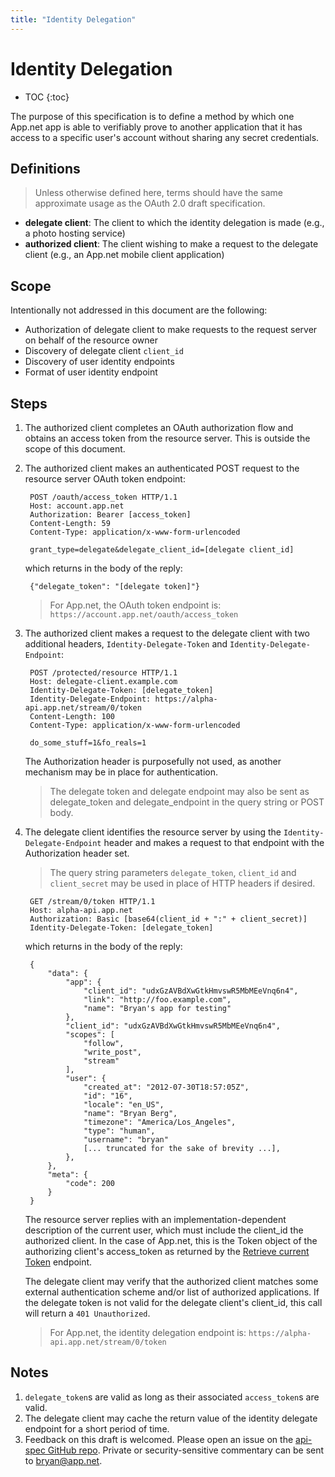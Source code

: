 ```yaml
---
title: "Identity Delegation"
---
```


# Identity Delegation

* TOC
{:toc}

The purpose of this specification is to define a method by which one App.net app is able to verifiably prove to another application that it has access to a specific user's account without sharing any secret credentials.

## Definitions

> Unless otherwise defined here, terms should have the same approximate usage as the OAuth 2.0 draft specification.

* **delegate client**: The client to which the identity delegation is made (e.g., a photo hosting service)
* **authorized client**: The client wishing to make a request to the delegate client (e.g., an App.net mobile client application)

## Scope

Intentionally not addressed in this document are the following:

* Authorization of delegate client to make requests to the request server on behalf of the resource owner
* Discovery of delegate client `client_id`
* Discovery of user identity endpoints
* Format of user identity endpoint

## Steps

1. The authorized client completes an OAuth authorization flow and obtains an access token from the resource server. This is outside the scope of this document.

1. The authorized client makes an authenticated POST request to the resource server OAuth token endpoint:

        POST /oauth/access_token HTTP/1.1
        Host: account.app.net
        Authorization: Bearer [access_token]
        Content-Length: 59
        Content-Type: application/x-www-form-urlencoded

        grant_type=delegate&delegate_client_id=[delegate client_id]

    which returns in the body of the reply:

        {"delegate_token": "[delegate token]"}

    > For App.net, the OAuth token endpoint is: `https://account.app.net/oauth/access_token`

1. The authorized client makes a request to the delegate client with two additional headers, `Identity-Delegate-Token` and `Identity-Delegate-Endpoint`:

        POST /protected/resource HTTP/1.1
        Host: delegate-client.example.com
        Identity-Delegate-Token: [delegate_token]
        Identity-Delegate-Endpoint: https://alpha-api.app.net/stream/0/token
        Content-Length: 100
        Content-Type: application/x-www-form-urlencoded

        do_some_stuff=1&fo_reals=1

    The Authorization header is purposefully not used, as another mechanism may be in place for authentication.

    > The delegate token and delegate endpoint may also be sent as delegate_token and delegate_endpoint in the query string or POST body.

1. The delegate client identifies the resource server by using the `Identity-Delegate-Endpoint` header and makes a request to that endpoint with the Authorization header set.

    > The query string parameters `delegate_token`, `client_id` and `client_secret` may be used in place of HTTP headers if desired.

        GET /stream/0/token HTTP/1.1
        Host: alpha-api.app.net
        Authorization: Basic [base64(client_id + ":" + client_secret)]
        Identity-Delegate-Token: [delegate_token]

    which returns in the body of the reply:

        {
            "data": {
                "app": {
                    "client_id": "udxGzAVBdXwGtkHmvswR5MbMEeVnq6n4",
                    "link": "http://foo.example.com",
                    "name": "Bryan's app for testing"
                },
                "client_id": "udxGzAVBdXwGtkHmvswR5MbMEeVnq6n4",
                "scopes": [
                    "follow",
                    "write_post",
                    "stream"
                ],
                "user": {
                    "created_at": "2012-07-30T18:57:05Z",
                    "id": "16",
                    "locale": "en_US",
                    "name": "Bryan Berg",
                    "timezone": "America/Los_Angeles",
                    "type": "human",
                    "username": "bryan"
                    [... truncated for the sake of brevity ...],
                },
            },
            "meta": {
                "code": 200
            }
        }

    The resource server replies with an implementation-dependent description of the current user, which must include the client_id the authorized client. In the case of App.net, this is the Token object of the authorizing client's access_token as returned by the [Retrieve current Token](/reference/resources/token/#retrieve-current-token) endpoint.

    The delegate client may verify that the authorized client matches some external authentication scheme and/or list of authorized applications. If the delegate token is not valid for the delegate client's client_id, this call will return a `401 Unauthorized`.

    > For App.net, the identity delegation endpoint is: `https://alpha-api.app.net/stream/0/token`

## Notes

1. `delegate_token`s are valid as long as their associated `access_token`s are valid.
1. The delegate client may cache the return value of the identity delegate endpoint for a short period of time.
1. Feedback on this draft is welcomed. Please open an issue on the [api-spec GitHub repo](https://github.com/appdotnet/api-spec/issues). Private or security-sensitive commentary can be sent to [bryan@app.net](mailto:bryan@app.net).
